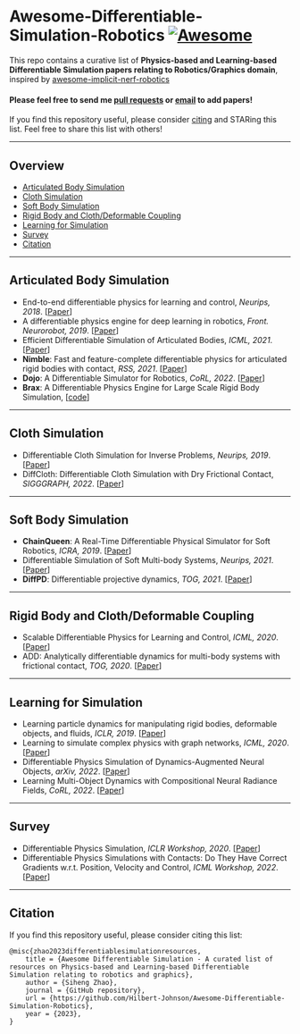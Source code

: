 # Awesome-Differentiable-Simulation-Robotics [![Awesome](https://cdn.rawgit.com/sindresorhus/awesome/d7305f38d29fed78fa85652e3a63e154dd8e8829/media/badge.svg)](https://github.com/sindresorhus/awesome)

This repo contains a curative list of **Physics-based and Learning-based Differentiable Simulation papers relating to Robotics/Graphics domain**, inspired by [awesome-implicit-nerf-robotics](https://github.com/zubair-irshad/Awesome-Implicit-NeRF-Robotics) <br>

#### Please feel free to send me [pull requests](https://github.com/Hilbert-Johnson/Awesome-Differentiable-Simulation-Robotics/blob/main/how-to-PR.md) or [email](mailto:zhaosh@smail.nju.edu.cn) to add papers! <br>

If you find this repository useful, please consider [citing](#citation) and STARing this list. Feel free to share this list with others!

---
## Overview

  - [Articulated Body Simulation](#articulated-body-simulation)
  - [Cloth Simulation](#cloth-simulation)
  - [Soft Body Simulation](#soft-body-simulation)
  - [Rigid Body and Cloth/Deformable Coupling](#rigid-body-and-clothdeformable-coupling)
  - [Learning for Simulation](#learning-for-simulation)
  - [Survey](#survey)
  - [Citation](#citation)

---
## Articulated Body Simulation

* End-to-end differentiable physics for learning and control, *Neurips, 2018*. [[Paper](https://proceedings.neurips.cc/paper/2018/hash/842424a1d0595b76ec4fa03c46e8d755-Abstract.html)]
* A differentiable physics engine for deep learning in robotics, *Front. Neurorobot, 2019*. [[Paper](https://www.frontiersin.org/articles/10.3389/fnbot.2019.00006/full?ref=https://githubhelp.com)]
* Efficient Differentiable Simulation of Articulated Bodies, *ICML, 2021*. [[Paper](https://arxiv.org/abs/2109.07719)]
* **Nimble**: Fast and feature-complete differentiable physics for articulated rigid bodies with contact, *RSS, 2021*. [[Paper](https://arxiv.org/pdf/2103.16021)]
* **Dojo**: A Differentiable Simulator for Robotics, *CoRL, 2022*. [[Paper](https://arxiv.org/abs/2203.00806)]
* **Brax**: A Differentiable Physics Engine for Large Scale Rigid Body Simulation, [[code](https://github.com/google/brax)]

---
## Cloth Simulation
* Differentiable Cloth Simulation for Inverse Problems, *Neurips, 2019*. [[Paper](https://proceedings.neurips.cc/paper/2019/hash/28f0b864598a1291557bed248a998d4e-Abstract.html)]
* DiffCloth: Differentiable Cloth Simulation with Dry Frictional Contact, *SIGGGRAPH, 2022*. [[Paper](https://people.csail.mit.edu/liyifei/publication/diffcloth/)]

---
## Soft Body Simulation

* **ChainQueen**: A Real-Time Differentiable Physical Simulator for Soft Robotics, *ICRA, 2019*. [[Paper](https://ieeexplore.ieee.org/abstract/document/8794333)]
* Differentiable Simulation of Soft Multi-body Systems, *Neurips, 2021*. [[Paper](https://arxiv.org/abs/2202.08227)]
* **DiffPD**: Differentiable projective dynamics, *TOG, 2021*. [[Paper](https://arxiv.org/abs/2101.05917)]
---
## Rigid Body and Cloth/Deformable Coupling

* Scalable Differentiable Physics for Learning and Control, *ICML, 2020*. [[Paper](https://arxiv.org/abs/2007.02168)]
* ADD: Analytically differentiable dynamics for multi-body systems with frictional contact, *TOG, 2020*.  [[Paper](https://arxiv.org/abs/2007.00987)]

---
## Learning for Simulation
* Learning particle dynamics for manipulating rigid bodies, deformable objects, and fluids, *ICLR, 2019*. [[Paper](https://arxiv.org/abs/1810.01566)]
* Learning to simulate complex physics with graph networks, *ICML, 2020*. [[Paper](https://proceedings.mlr.press/v119/sanchez-gonzalez20a.html)]
* Differentiable Physics Simulation of Dynamics-Augmented Neural Objects, *arXiv, 2022*. [[Paper](https://arxiv.org/abs/2210.09420)]
* Learning Multi-Object Dynamics with Compositional Neural Radiance Fields, *CoRL, 2022*. [[Paper](https://openreview.net/pdf?id=qUvTmyGpnm7)]

---
## Survey
* Differentiable Physics Simulation, *ICLR Workshop, 2020*. [[Paper](https://openreview.net/pdf?id=p-SG2KFY2)]
* Differentiable Physics Simulations with Contacts: Do They Have Correct Gradients w.r.t. Position, Velocity and Control, *ICML Workshop, 2022*. [[Paper](https://arxiv.org/abs/2207.05060)]

----
## Citation
If you find this repository useful, please consider citing this list:
```
@misc{zhao2023differentiablesimulationresources,
    title = {Awesome Differentiable Simulation - A curated list of resources on Physics-based and Learning-based Differentiable Simulation relating to robotics and graphics},
    author = {Siheng Zhao},
    journal = {GitHub repository},
    url = {https://github.com/Hilbert-Johnson/Awesome-Differentiable-Simulation-Robotics},
    year = {2023},
}
```

